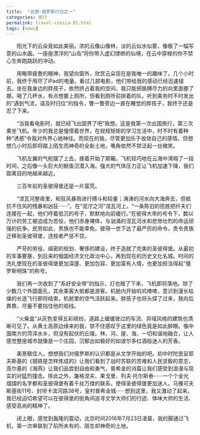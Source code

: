 ```yaml
---
title:  "云想-俄罗斯行记之一"
categories: 旅行
permalink: travel-russia-01.html
tags: [news]
---
```


　　阳光下的云朵竟如此美丽。浓的云像山像林，淡的云似水似雾，像极了一幅写意的山水画。一座座漂浮的“山岛”将你带入虚幻缥缈的仙境，在云中穿梭的你不禁心生奔跑跳跃的冲动。

　　用略带疲惫的眼神，我望向窗外，欣赏云朵现在是我唯一的趣味了。几个小时前，我终于用尽了iPad的电量。看过几部电影，他们带给我的感动已经迅速褪去。坐在我身边的胖孩子，依然挤占着我的空间，我只能把胳膊尽力的向里面挪了挪。喝了几杯水，有点想要上厕所，但看到厕所前排着的队，听到乘务时不时发出的“遇到气流，请及时归位”的指令，瞥一瞥旁边一直在睡觉的胖孩子，我终于还是忍了下来。

　　“当我看电影时，就已经飞出国界了吧”我想。这是我第一次出国旅行，第三次乘坐飞机。年少的我总是憧憬着世界，在规规矩矩的学习生活中，时不时有着种种“诱惑”令我对外界心驰神往。而现在的我，尽管更加乐于收敛自己的感情，但想想几小时后即将踏上陌生而神奇的全新土地，嘴角依然不禁泛起一丝微笑。

　　飞机左翼的气舵摆了上去，接着开始了颠簸。飞机轻巧地在云海中滑翔了一段时间，之后像一头巨大的鲸鱼沉潜入海。强大的气体压力正让飞机加速下降，我们距离目的地越来越近。

　　三百年前的圣彼得堡还是一片蛮荒。

　　“涅瓦河整夜里，和狂风暴雨进行搏斗和较量；涛涛的河水向大海奔去，但抵抗不住风的残暴和凶狂······”。在“泥泞之河”涅瓦河上，“一条陈旧的揽胜把纤夫们连接在一起，他们哼着低沉的号子，默默地向前缓行。”在彼得大帝的号令下，数以万计的劳工被迫成为苦役，他们赤身裸体，与汹涌的涅瓦河水和悲惨壮烈的命运顽强的抗争。民劳如此，贵族也不能幸免。彼得一世下达了最严厉的命令，责令贵族迁移到圣彼得堡，违规者严惩不贷。

　　严苛的劳役、缜密的规划、奢侈的建设，终于造就了完美的圣彼得堡。从最初的军事要塞，到后来的俄国经济文化政治中心，再到现在的历史文化名城。时间的洗礼使现在的圣彼得堡更加深邃、更加包容、更加富有人情，也更加担当得起“俄罗斯明珠”的称号。

　　我们再一次收到了“系好安全带”的指示，灯也暗了下来，飞机即将落地。除了少数几个外国面孔，其余乘客大抵都是游客。机舱内开始叽叽喳喳，意识到漫长枯燥的长途飞行即将结束，机舱里的空气活跃起来。胖孩子也将头探了过来，我向后靠靠，尽量不要挡住他的视线。

　　“火柴盒”从灰色变得五彩缤纷，道路上缓缓驶过的车流、异域风格的建筑也清晰可见了。从黄土高原边缘来的我，禁不住感叹于这里的绿色竟是如此醉眼。像中国南方的菏泽水乡，但没有起伏的丘陵。林、河、屋、海，一切和谐地融合，让人感觉整座城市就像是一个庄园，沉郁出如极好的如波尔多红酒般迷人的芳香。

　　美景毓佳人。想想我们对俄罗斯的认识都是从文学开始的吧。初中时陀思妥耶夫斯基的《钢铁是怎样炼成的》让我们看到了战时苏联的苦难和人民坚毅的意志，高尔基的《海燕》让我们品尝到自由和勇气，普希金的诗篇让我们感受到浪漫与现实的对猛烈撞击。除此之外，屠格涅夫、果戈里、列夫·托尔斯泰······一个个金光熠熠的名字都和圣彼得堡有着千丝万缕的联系，使得圣彼得堡更加迷人。马雅可夫斯基街11号、封坦卡滨河路38号，皇村普希金城······想到这里，我又激动了起来。我已经迫切希望可以在彼得堡的街角间追寻文学大师们的行迹、体味大师的生活、感受高尚的精神了。

　　闭上眼，感觉到轰隆的震动，北京时间2016年7月23日凌晨，我的脚通过飞机，第一次串联到了前所未有的、陌生却神奇的土地。

